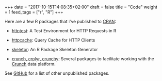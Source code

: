+++
date = "2017-10-15T14:08:35+02:00"
draft = false
title = "Code"
weight = 1
feed_tags = ["r", "R"]
+++

Here are a few R packages that I've published to [CRAN](https://cran.r-project.org/):

-   [httptest](/r/httptest/): A Test Environment for HTTP Requests in R

-   [httpcache](/r/httpcache/): Query Cache for HTTP Clients

-   [skeletor](https://github.com/nealrichardson/skeletor): An R Package Skeleton Generator

-   [crunch, crplyr, crunchy](http://crunch.io/r/): Several packages to facilitate working with the [Crunch](http://crunch.io/) data platform.

See [GitHub](https://github.com/nealrichardson?utf8=%E2%9C%93&tab=repositories&q=&type=source&language=r) for a list of other unpublished packages.
